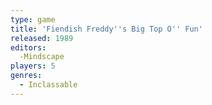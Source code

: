 ```yaml
---
type: game
title: 'Fiendish Freddy''s Big Top O'' Fun'
released: 1989
editors: 
  -Mindscape
players: 5
genres:
  - Inclassable
---
```

